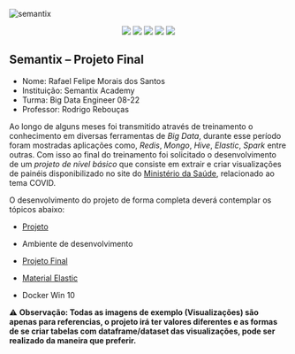 ![semantix](https://user-images.githubusercontent.com/96312454/183932127-9120058a-683c-4215-a962-1a9823ea4ffa.jpg) 


<p align="center">
    <img src="http://img.shields.io/static/v1?label=STATUS&message=EM%20DESENVOLVIMENTO&color=RED&style=for-the-badge"/>
    <img src="https://img.shields.io/badge/Docker-2CA5E0?style=for-the-badge&logo=docker&logoColor=white"/>
    <img src="https://img.shields.io/badge/Hadoop-FFFFFF?style=for-the-badge&logo=hadoop&logoColor=#E35A16"/>
    <img src="https://img.shields.io/badge/Apache_Spark-FFFFFF?style=for-the-badge&logo=apachespark&logoColor=#E35A16"/>
	<img src="https://img.shields.io/badge/Elastic_Search-005571?style=for-the-badge&logo=elasticsearch&logoColor=white"/>
</p>

## Semantix – Projeto Final



* Nome: Rafael Felipe Morais dos Santos
* Instituição: Semantix Academy
* Turma: Big Data Engineer 08-22
* Professor: Rodrigo Rebouças



Ao longo de alguns meses foi transmitido através de treinamento o conhecimento em diversas ferramentas de *Big Data*, durante esse período foram mostradas aplicações como, *Redis*, *Mongo*, *Hive*, *Elastic*, *Spark* entre outras.
Com isso ao final do treinamento foi solicitado o desenvolvimento de um *projeto de nível básico* que consiste em extrair e criar visualizações de painéis disponibilizado no site do [Ministério da Saúde](https://covid.saude.gov.br/), relacionado ao tema COVID.

O desenvolvimento do projeto de forma completa deverá contemplar os tópicos abaixo:

- [Projeto](https://github.com/rafaeldata21/projeto_final_semantix/blob/main/projeto_final_spark.pdf/)

- Ambiente de desenvolvimento

- [Projeto Final](https://github.com/rafaeldata21/projeto_final_semantix/blob/main/projeto_final.ipynb/)

- [Material Elastic](https://github.com/rafaeldata21/projeto_final_semantix/tree/main/elastic/)

- Docker Win 10

⚠ **Observação: Todas as imagens de exemplo (Visualizações) são apenas para referencias, o projeto irá ter valores diferentes e as formas de se criar tabelas com dataframe/dataset das visualizações, pode ser realizado da maneira que preferir.**
